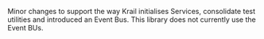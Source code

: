 Minor changes to support the way Krail initialises Services, consolidate test utilities and introduced an Event Bus.  This library does not currently use the Event BUs.